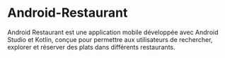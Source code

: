 # Android-Restaurant
Android Restaurant est une application mobile développée avec Android Studio et Kotlin, conçue pour permettre aux utilisateurs de rechercher, explorer et réserver des plats dans différents restaurants. 
